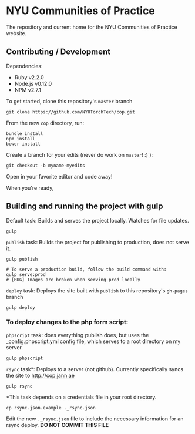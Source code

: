 # NYU Communities of Practice

The repository and current home for the NYU Communities of Practice website.

## Contributing / Development

Dependencies:
* Ruby v2.2.0
* Node.js v0.12.0
* NPM v2.7.1

To get started, clone this repository's `master` branch

    git clone https://github.com/NYUTorchTech/cop.git

From the new `cop` directory, run:

    bundle install
    npm install
    bower install

Create a branch for your edits (never do work on `master`! :) ):

    git checkout -b myname-myedits

Open in your favorite editor and code away!

When you're ready,

## Building and running the project with gulp

Default task: Builds and serves the project locally. Watches for file updates.

    gulp

`publish` task: Builds the project for publishing to production, does not serve it.

    gulp publish

    # To serve a production build, follow the build command with:
    gulp serve:prod
    # [BUG] Images are broken when serving prod locally

`deploy` task: Deploys the site built with `publish` to this repository's `gh-pages` branch

    gulp deploy

### To deploy changes to the php form script:

`phpscript` task: does everything publish does, but uses the _config.phpscript.yml config file, which serves to a root directory on my server.

    gulp phpscript

`rsync` task*: Deploys to a server (not github). Currently specifically syncs the site to <http://cop.jann.ae>

    gulp rsync

*This task depends on a credentials file in your root directory.

    cp rsync.json.example ._rsync.json

Edit the new `._rsync.json` file to include the necessary information for an rsync deploy.
**DO NOT COMMIT THIS FILE**
